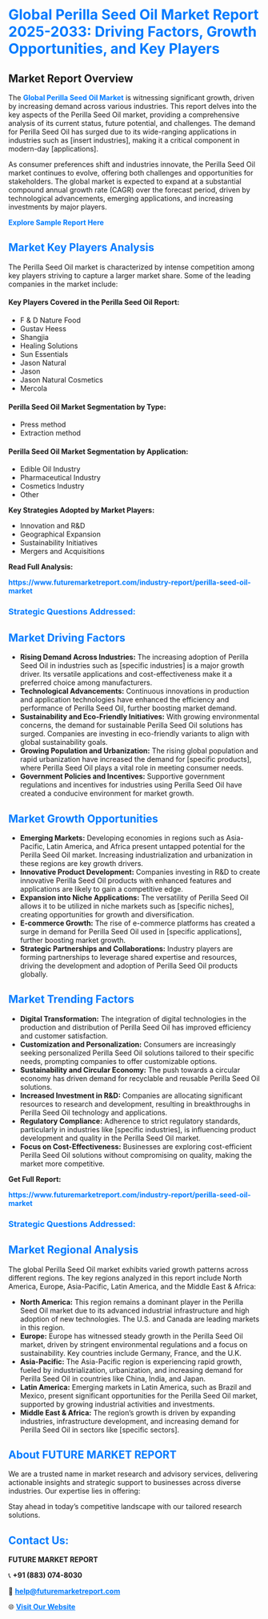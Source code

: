<h1 style="color: #007BFF;">Global Perilla Seed Oil Market Report 2025-2033: Driving Factors, Growth Opportunities, and Key Players</h1>

<section id="overview">
<h2>Market Report Overview</h2>
<p>The <a href="https://www.futuremarketreport.com/industry-report/perilla-seed-oil-market" style="color: #007BFF; text-decoration: none;"><strong>Global Perilla Seed Oil Market</strong></a> is witnessing significant growth, driven by increasing demand across various industries. This report delves into the key aspects of the Perilla Seed Oil market, providing a comprehensive analysis of its current status, future potential, and challenges. The demand for Perilla Seed Oil has surged due to its wide-ranging applications in industries such as [insert industries], making it a critical component in modern-day [applications].</p>
<p>As consumer preferences shift and industries innovate, the Perilla Seed Oil market continues to evolve, offering both challenges and opportunities for stakeholders. The global market is expected to expand at a substantial compound annual growth rate (CAGR) over the forecast period, driven by technological advancements, emerging applications, and increasing investments by major players.</p>
</section>

<section id="overview">
<p><a href="https://www.futuremarketreport.com/request-sample/reportId=83317" style="color: #007BFF; text-decoration: none;"><strong>Explore Sample Report Here</strong></a></p>
</section>

<section id="key-players">
<h2 style="color: #007BFF;">Market Key Players Analysis</h2>
<p>The Perilla Seed Oil market is characterized by intense competition among key players striving to capture a larger market share. Some of the leading companies in the market include:</p>
<h4>Key Players Covered in the Perilla Seed Oil Report:</h4>
<ul><li>F &amp; D Nature Food</li><li>Gustav Heess</li><li>Shangjia</li><li>Healing Solutions</li><li>Sun Essentials</li><li>Jason Natural</li><li>Jason</li><li>Jason Natural Cosmetics</li><li>Mercola</li></ul>
<h4>Perilla Seed Oil Market Segmentation by Type:</h4>
<ul><li>Press method</li><li>Extraction method</li></ul>

<h4>Perilla Seed Oil Market Segmentation by Application:</h4>
<ul><li>Edible Oil Industry</li><li>Pharmaceutical Industry</li><li>Cosmetics Industry</li><li>Other</li></ul>
<p><strong>Key Strategies Adopted by Market Players:</strong></p>
<ul>
<li>Innovation and R&D</li>
<li>Geographical Expansion</li>
<li>Sustainability Initiatives</li>
<li>Mergers and Acquisitions</li>
</ul>
</section>

<section>
<p><strong>Read Full Analysis: </strong></p><a href="https://www.futuremarketreport.com/industry-report/perilla-seed-oil-market" style="color: #007BFF; text-decoration: none;"><strong>https://www.futuremarketreport.com/industry-report/perilla-seed-oil-market</strong></a>
<h3 style="color: #007BFF;">Strategic Questions Addressed:</h3>
</section>

<section id="driving-factors">
<h2 style="color: #007BFF;">Market Driving Factors</h2>
<ul>
<li><strong>Rising Demand Across Industries:</strong> The increasing adoption of Perilla Seed Oil in industries such as [specific industries] is a major growth driver. Its versatile applications and cost-effectiveness make it a preferred choice among manufacturers.</li>
<li><strong>Technological Advancements:</strong> Continuous innovations in production and application technologies have enhanced the efficiency and performance of Perilla Seed Oil, further boosting market demand.</li>
<li><strong>Sustainability and Eco-Friendly Initiatives:</strong> With growing environmental concerns, the demand for sustainable Perilla Seed Oil solutions has surged. Companies are investing in eco-friendly variants to align with global sustainability goals.</li>
<li><strong>Growing Population and Urbanization:</strong> The rising global population and rapid urbanization have increased the demand for [specific products], where Perilla Seed Oil plays a vital role in meeting consumer needs.</li>
<li><strong>Government Policies and Incentives:</strong> Supportive government regulations and incentives for industries using Perilla Seed Oil have created a conducive environment for market growth.</li>
</ul>
</section>

<section id="growth-opportunities">
<h2 style="color: #007BFF;">Market Growth Opportunities</h2>
<ul>
<li><strong>Emerging Markets:</strong> Developing economies in regions such as Asia-Pacific, Latin America, and Africa present untapped potential for the Perilla Seed Oil market. Increasing industrialization and urbanization in these regions are key growth drivers.</li>
<li><strong>Innovative Product Development:</strong> Companies investing in R&D to create innovative Perilla Seed Oil products with enhanced features and applications are likely to gain a competitive edge.</li>
<li><strong>Expansion into Niche Applications:</strong> The versatility of Perilla Seed Oil allows it to be utilized in niche markets such as [specific niches], creating opportunities for growth and diversification.</li>
<li><strong>E-commerce Growth:</strong> The rise of e-commerce platforms has created a surge in demand for Perilla Seed Oil used in [specific applications], further boosting market growth.</li>
<li><strong>Strategic Partnerships and Collaborations:</strong> Industry players are forming partnerships to leverage shared expertise and resources, driving the development and adoption of Perilla Seed Oil products globally.</li>
</ul>
</section>

<section id="trending-factors">
<h2 style="color: #007BFF;">Market Trending Factors</h2>
<ul>
<li><strong>Digital Transformation:</strong> The integration of digital technologies in the production and distribution of Perilla Seed Oil has improved efficiency and customer satisfaction.</li>
<li><strong>Customization and Personalization:</strong> Consumers are increasingly seeking personalized Perilla Seed Oil solutions tailored to their specific needs, prompting companies to offer customizable options.</li>
<li><strong>Sustainability and Circular Economy:</strong> The push towards a circular economy has driven demand for recyclable and reusable Perilla Seed Oil solutions.</li>
<li><strong>Increased Investment in R&D:</strong> Companies are allocating significant resources to research and development, resulting in breakthroughs in Perilla Seed Oil technology and applications.</li>
<li><strong>Regulatory Compliance:</strong> Adherence to strict regulatory standards, particularly in industries like [specific industries], is influencing product development and quality in the Perilla Seed Oil market.</li>
<li><strong>Focus on Cost-Effectiveness:</strong> Businesses are exploring cost-efficient Perilla Seed Oil solutions without compromising on quality, making the market more competitive.</li>
</ul>
</section>

<section>
<p><strong>Get Full Report: </strong></p><a href="https://www.futuremarketreport.com/industry-report/perilla-seed-oil-market" style="color: #007BFF; text-decoration: none;"><strong>https://www.futuremarketreport.com/industry-report/perilla-seed-oil-market</strong></a>
<h3 style="color: #007BFF;">Strategic Questions Addressed:</h3>
</section>


<section id="regional-analysis">
<h2 style="color: #007BFF;">Market Regional Analysis</h2>
<p>The global Perilla Seed Oil market exhibits varied growth patterns across different regions. The key regions analyzed in this report include North America, Europe, Asia-Pacific, Latin America, and the Middle East & Africa:</p>
<ul>
<li><strong>North America:</strong> This region remains a dominant player in the Perilla Seed Oil market due to its advanced industrial infrastructure and high adoption of new technologies. The U.S. and Canada are leading markets in this region.</li>
<li><strong>Europe:</strong> Europe has witnessed steady growth in the Perilla Seed Oil market, driven by stringent environmental regulations and a focus on sustainability. Key countries include Germany, France, and the U.K.</li>
<li><strong>Asia-Pacific:</strong> The Asia-Pacific region is experiencing rapid growth, fueled by industrialization, urbanization, and increasing demand for Perilla Seed Oil in countries like China, India, and Japan.</li>
<li><strong>Latin America:</strong> Emerging markets in Latin America, such as Brazil and Mexico, present significant opportunities for the Perilla Seed Oil market, supported by growing industrial activities and investments.</li>
<li><strong>Middle East & Africa:</strong> The region’s growth is driven by expanding industries, infrastructure development, and increasing demand for Perilla Seed Oil in sectors like [specific sectors].</li>
</ul>
</section>

<footer>
<h2 style="color: #007BFF;">About FUTURE MARKET REPORT</h2>
<p>We are a trusted name in market research and advisory services, delivering actionable insights and strategic support to businesses across diverse industries. Our expertise lies in offering:</p>

<p>Stay ahead in today’s competitive landscape with our tailored research solutions.</p>

<h2 style="color: #007BFF;">Contact Us:</h2>
<p><strong>FUTURE MARKET REPORT</strong></p>
<p>📞 <strong>+91 (883) 074-8030</strong></p>
<p>📧 <strong><a href="mailto:help@futuremarketreport.com" style="color: #007BFF;">help@futuremarketreport.com</a></strong></p>
<p>🌐 <strong><a href="https://www.futuremarketreport.com/" style="color: #007BFF;">Visit Our Website</a></strong></p>
</footer>